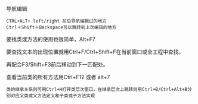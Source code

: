  导航编辑 

```
CTRL+ALT+ left/right 前后导航编辑过的地方
Ctrl＋Shift＋Backspace可以跳转到上次编辑的地方
```

 要找类或方法的使用也很简单，Alt+F7 

 要查找文本的出现位置就用Ctrl+F/Ctrl+Shift+F在当前窗口或全工程中查找，

再配合F3/Shift+F3前后移动到下一匹配处。 





 查看当前类的所有方法用Ctrl+F12 或者 alt+7



```
类的继承关系则可用Ctrl+H打开类层次窗口，在继承层次上跳转则用Ctrl+B/Ctrl+Alt+B分别对应父类或父方法定义和子类或子方法实现
```

